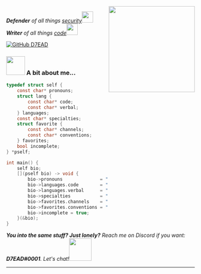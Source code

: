 <img align='right' src="https://media1.giphy.com/media/gdYjehWJBCApmOEeCp/giphy.gif?cid=ecf05e472qv4nveqwob809s0hwc9zcpktawc2tj2w7dstb4u&rid=giphy.gif" width="230">
<p><em><b>Defender</b> of all things <a href="https://www.google.com/search?q=define+cybersecurity">security</a><img src="https://media2.giphy.com/media/J5B00esp0BoiCrqdCe/giphy.gif?cid=ecf05e47eerjc3i3ed65p91r3yidvlwdtvb9u298dlo1dyty&rid=giphy.gif" width="30"></br><b>Writer</b> of all things <a href="https://www.google.com/search?q=define+code">code</a><img src="https://media1.giphy.com/media/hsDkitC0kWA60R5VEU/giphy.gif?cid=ecf05e47y2ih2fkt6oeehzgjm7sru42s8l9a33evle5z6aoq&rid=giphy.gif" width="30"></em></p>

[![GitHub D7EAD](https://img.shields.io/github/followers/D7EAD?label=follow&style=social)](https://github.com/D7EAD)


### <img src="https://media0.giphy.com/media/dyX9ixfxMpOUGawfdK/giphy.gif?cid=ecf05e47km7brmaez7v6nii1nlqwqzz42wlo1vx33vzbvlkb&rid=giphy.gif" width="50"> A bit about me...

```c
typedef struct self {
	const char* pronouns;
	struct lang {
		const char* code;
		const char* verbal;
	} languages;
	const char* specialties;
	struct favorite {
		const char* channels;
		const char* conventions;
	} favorites;
	bool incomplete;
} *pself;

int main() {
	self bio;
	[](pself bio) -> void {
		bio->pronouns              = "I'm a guy";
		bio->languages.code        = "C, C++, Python";
		bio->languages.verbal      = "Russian:some, Spanish:some, English:fluent";
		bio->specialties           = "Networking, cybersecurity, programming";
		bio->favorites.channels    = "PwnFunction, Networking Chuck, liveOverflow";
		bio->favorites.conventions = "DEFCON (non-SafeMode)";
		bio->incomplete = true;
	}(&bio);
}
```

<em><b>You into the same stuff? Just lonely?</b> Reach me on Discord if you want: <b>D7EAD#0001</b>. Let's chat!</em><img src="https://media1.giphy.com/media/lo4Rb0bkHuH1V8dbvY/giphy.gif?cid=ecf05e47atcxqpdeavvp4nsxu0aayofdslnfkwutxcdml3f3&rid=giphy.gif" width="60"> 

---
